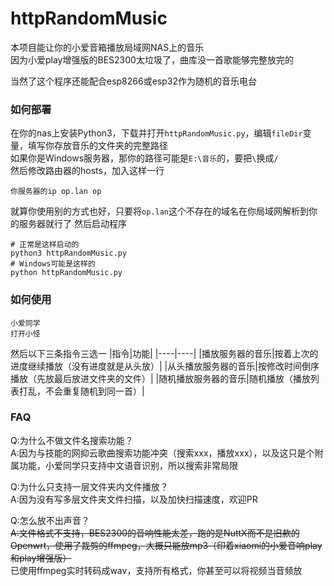 # httpRandomMusic
本项目能让你的小爱音箱播放局域网NAS上的音乐  
因为小爱play增强版的BES2300太垃圾了，曲库没一首歌能够完整放完的  

当然了这个程序还能配合esp8266或esp32作为随机的音乐电台

### 如何部署
在你的nas上安装Python3，下载并打开`httpRandomMusic.py`，编辑`fileDir`变量，填写你存放音乐的文件夹的完整路径  
如果你是Windows服务器，那你的路径可能是`E:\音乐`的，要把`\`换成`/`  
然后修改路由器的hosts，加入这样一行
```
你服务器的ip op.lan op
```
就算你使用别的方式也好，只要将`op.lan`这个不存在的域名在你局域网解析到你的服务器就行了
然后启动程序
```
# 正常是这样启动的
python3 httpRandomMusic.py
# Windows可能是这样的
python httpRandomMusic.py
```

### 如何使用
```
小爱同学
打开小怪
```
然后以下三条指令三选一
|指令|功能|
|----|----|
|播放服务器的音乐|按着上次的进度继续播放（没有进度就是从头放）|
|从头播放服务器的音乐|按修改时间倒序播放（先放最后放进文件夹的文件）|
|随机播放服务器的音乐|随机播放（播放列表打乱，不会重复随机到同一首）|

### FAQ
Q:为什么不做文件名搜索功能？  
A:因为与技能的网抑云歌曲搜索功能冲突（搜索xxx，播放xxx），以及这只是个附属功能，小爱同学只支持中文语音识别，所以搜索非常局限  

Q:为什么只支持一层文件夹内文件播放？  
A:因为没有写多层文件夹文件扫描，以及加快扫描速度，欢迎PR  

Q:怎么放不出声音？  
~~A:文件格式不支持，BES2300的音响性能太差，跑的是NuttX而不是旧款的Openwrt，使用了裁剪的ffmpeg，大概只能放mp3（印着xiaomi的小爱音响play和play增强版）~~  
已使用ffmpeg实时转码成wav，支持所有格式，你甚至可以将视频当音频放


